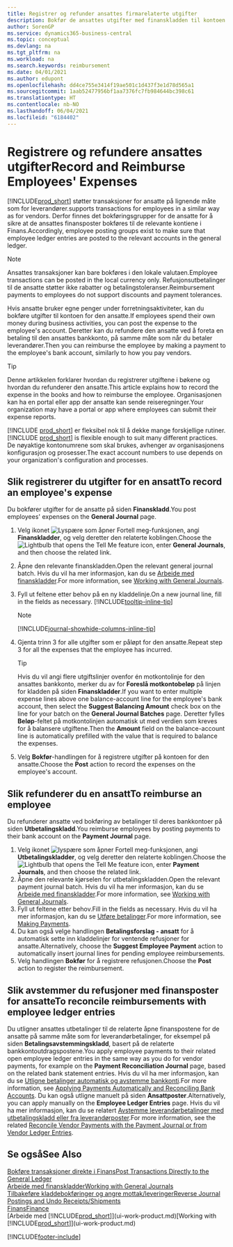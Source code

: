 ```yaml
---
title: Registrer og refunder ansattes firmarelaterte utgifter
description: Bokfør de ansattes utgifter med finanskladden til kontoen for den ansatte, og bokfør senere en betaling til den ansattes bankkonto for å refundere for den firmarelaterte utgiften.
author: SorenGP
ms.service: dynamics365-business-central
ms.topic: conceptual
ms.devlang: na
ms.tgt_pltfrm: na
ms.workload: na
ms.search.keywords: reimbursement
ms.date: 04/01/2021
ms.author: edupont
ms.openlocfilehash: dd4ce755e3414f19ae501c1d437f3e1d78d565a1
ms.sourcegitcommit: 1aab52477956bf1aa7376fc7fb984644bc398c61
ms.translationtype: HT
ms.contentlocale: nb-NO
ms.lasthandoff: 06/04/2021
ms.locfileid: "6184402"
---
```

# <a name="record-and-reimburse-employees-expenses"></a><span data-ttu-id="0c782-103">Registrere og refundere ansattes utgifter</span><span class="sxs-lookup"><span data-stu-id="0c782-103">Record and Reimburse Employees' Expenses</span></span>

[!INCLUDE[prod_short](includes/prod_short.md)] <span data-ttu-id="0c782-104">støtter transaksjoner for ansatte på lignende måte som for leverandører.</span><span class="sxs-lookup"><span data-stu-id="0c782-104">supports transactions for employees in a similar way as for vendors.</span></span> <span data-ttu-id="0c782-105">Derfor finnes det bokføringsgrupper for de ansatte for å sikre at de ansattes finansposter bokføres til de relevante kontiene i Finans.</span><span class="sxs-lookup"><span data-stu-id="0c782-105">Accordingly, employee posting groups exist to make sure that employee ledger entries are posted to the relevant accounts in the general ledger.</span></span>

> [!NOTE]  
> <span data-ttu-id="0c782-106">Ansattes transaksjoner kan bare bokføres i den lokale valutaen.</span><span class="sxs-lookup"><span data-stu-id="0c782-106">Employee transactions can be posted in the local currency only.</span></span> <span data-ttu-id="0c782-107">Refusjonsutbetalinger til de ansatte støtter ikke rabatter og betalingstoleranser.</span><span class="sxs-lookup"><span data-stu-id="0c782-107">Reimbursement payments to employees do not support discounts and payment tolerances.</span></span>

<span data-ttu-id="0c782-108">Hvis ansatte bruker egne penger under forretningsaktiviteter, kan du bokføre utgifter til kontoen for den ansatte.</span><span class="sxs-lookup"><span data-stu-id="0c782-108">If employees spend their own money during business activities, you can post the expense to the employee's account.</span></span> <span data-ttu-id="0c782-109">Deretter kan du refundere den ansatte ved å foreta en betaling til den ansattes bankkonto, på samme måte som når du betaler leverandører.</span><span class="sxs-lookup"><span data-stu-id="0c782-109">Then you can reimburse the employee by making a payment to the employee's bank account, similarly to how you pay vendors.</span></span>  

> [!TIP]
> <span data-ttu-id="0c782-110">Denne artikkelen forklarer hvordan du registrerer utgiftene i bøkene og hvordan du refunderer den ansatte.</span><span class="sxs-lookup"><span data-stu-id="0c782-110">This article explains how to record the expense in the books and how to reimburse the employee.</span></span> <span data-ttu-id="0c782-111">Organisasjonen kan ha en portal eller app der ansatte kan sende reiseregninger.</span><span class="sxs-lookup"><span data-stu-id="0c782-111">Your organization may have a portal or app where employees can submit their expense reports.</span></span>

<span data-ttu-id="0c782-112">[!INCLUDE [prod_short](includes/prod_short.md)] er fleksibel nok til å dekke mange forskjellige rutiner.</span><span class="sxs-lookup"><span data-stu-id="0c782-112">[!INCLUDE [prod_short](includes/prod_short.md)] is flexible enough to suit many different practices.</span></span> <span data-ttu-id="0c782-113">De nøyaktige kontonumrene som skal brukes, avhenger av organisasjonens konfigurasjon og prosesser.</span><span class="sxs-lookup"><span data-stu-id="0c782-113">The exact account numbers to use depends on your organization's configuration and processes.</span></span>  

## <a name="to-record-an-employees-expense"></a><span data-ttu-id="0c782-114">Slik registrerer du utgifter for en ansatt</span><span class="sxs-lookup"><span data-stu-id="0c782-114">To record an employee's expense</span></span>

<span data-ttu-id="0c782-115">Du bokfører utgifter for de ansatte på siden **Finanskladd**.</span><span class="sxs-lookup"><span data-stu-id="0c782-115">You post employees' expenses on the **General Journal** page.</span></span>

1. <span data-ttu-id="0c782-116">Velg ikonet ![Lyspære som åpner Fortell meg-funksjonen](media/ui-search/search_small.png "Fortell hva du vil gjøre"), angi **Finanskladder**, og velg deretter den relaterte koblingen.</span><span class="sxs-lookup"><span data-stu-id="0c782-116">Choose the ![Lightbulb that opens the Tell Me feature](media/ui-search/search_small.png "Tell me what you want to do") icon, enter **General Journals**, and then choose the related link.</span></span>  
2. <span data-ttu-id="0c782-117">Åpne den relevante finanskladden.</span><span class="sxs-lookup"><span data-stu-id="0c782-117">Open the relevant general journal batch.</span></span> <span data-ttu-id="0c782-118">Hvis du vil ha mer informasjon, kan du se [Arbeide med finanskladder](ui-work-general-journals.md).</span><span class="sxs-lookup"><span data-stu-id="0c782-118">For more information, see [Working with General Journals](ui-work-general-journals.md).</span></span>
3. <span data-ttu-id="0c782-119">Fyll ut feltene etter behov på en ny kladdelinje.</span><span class="sxs-lookup"><span data-stu-id="0c782-119">On a new journal line, fill in the fields as necessary.</span></span> [!INCLUDE[tooltip-inline-tip](includes/tooltip-inline-tip_md.md)]  

    > [!NOTE]
    > [!INCLUDE[journal-showhide-columns-inline-tip](includes/journal-showhide-columns-inline-tip.md)]
4. <span data-ttu-id="0c782-120">Gjenta trinn 3 for alle utgifter som er påløpt for den ansatte.</span><span class="sxs-lookup"><span data-stu-id="0c782-120">Repeat step 3 for all the expenses that the employee has incurred.</span></span>

    > [!TIP]  
    > <span data-ttu-id="0c782-121">Hvis du vil angi flere utgiftslinjer ovenfor én motkontolinje for den ansattes bankkonto, merker du av for **Foreslå motkontobeløp** på linjen for kladden på siden **Finanskladder**.</span><span class="sxs-lookup"><span data-stu-id="0c782-121">If you want to enter multiple expense lines above one balance-account line for the employee's bank account, then select the **Suggest Balancing Amount** check box on the line for your batch on the **General Journal Batches** page.</span></span> <span data-ttu-id="0c782-122">Deretter fylles **Beløp**-feltet på motkontolinjen automatisk ut med verdien som kreves for å balansere utgiftene.</span><span class="sxs-lookup"><span data-stu-id="0c782-122">Then the **Amount** field on the balance-account line is automatically prefilled with the value that is required to balance the expenses.</span></span>
5. <span data-ttu-id="0c782-123">Velg **Bokfør**-handlingen for å registrere utgifter på kontoen for den ansatte.</span><span class="sxs-lookup"><span data-stu-id="0c782-123">Choose the **Post** action to record the expenses on the employee's account.</span></span>

## <a name="to-reimburse-an-employee"></a><span data-ttu-id="0c782-124">Slik refunderer du en ansatt</span><span class="sxs-lookup"><span data-stu-id="0c782-124">To reimburse an employee</span></span>

<span data-ttu-id="0c782-125">Du refunderer ansatte ved bokføring av betalinger til deres bankkontoer på siden **Utbetalingskladd**.</span><span class="sxs-lookup"><span data-stu-id="0c782-125">You reimburse employees by posting payments to their bank account on the **Payment Journal** page.</span></span>  

1. <span data-ttu-id="0c782-126">Velg ikonet ![lyspære som åpner Fortell meg-funksjonen](media/ui-search/search_small.png "Fortell hva du vil gjøre"), angi **Utbetalingskladder**, og velg deretter den relaterte koblingen.</span><span class="sxs-lookup"><span data-stu-id="0c782-126">Choose the ![Lightbulb that opens the Tell Me feature](media/ui-search/search_small.png "Tell me what you want to do") icon, enter **Payment Journals**, and then choose the related link.</span></span>
2. <span data-ttu-id="0c782-127">Åpne den relevante kjørselen for utbetalingskladden.</span><span class="sxs-lookup"><span data-stu-id="0c782-127">Open the relevant payment journal batch.</span></span> <span data-ttu-id="0c782-128">Hvis du vil ha mer informasjon, kan du se [Arbeide med finanskladder](ui-work-general-journals.md).</span><span class="sxs-lookup"><span data-stu-id="0c782-128">For more information, see [Working with General Journals](ui-work-general-journals.md).</span></span>
3. <span data-ttu-id="0c782-129">Fyll ut feltene etter behov.</span><span class="sxs-lookup"><span data-stu-id="0c782-129">Fill in the fields as necessary.</span></span> <span data-ttu-id="0c782-130">Hvis du vil ha mer informasjon, kan du se [Utføre betalinger](payables-make-payments.md).</span><span class="sxs-lookup"><span data-stu-id="0c782-130">For more information, see [Making Payments](payables-make-payments.md).</span></span>
4. <span data-ttu-id="0c782-131">Du kan også velge handlingen **Betalingsforslag - ansatt** for å automatisk sette inn kladdelinjer for ventende refusjoner for ansatte.</span><span class="sxs-lookup"><span data-stu-id="0c782-131">Alternatively, choose the **Suggest Employee Payment** action to automatically insert journal lines for pending employee reimbursements.</span></span>
5. <span data-ttu-id="0c782-132">Velg handlingen **Bokfør** for å registrere refusjonen.</span><span class="sxs-lookup"><span data-stu-id="0c782-132">Choose the **Post** action to register the reimbursement.</span></span>  

## <a name="to-reconcile-reimbursements-with-employee-ledger-entries"></a><span data-ttu-id="0c782-133">Slik avstemmer du refusjoner med finansposter for ansatte</span><span class="sxs-lookup"><span data-stu-id="0c782-133">To reconcile reimbursements with employee ledger entries</span></span>

<span data-ttu-id="0c782-134">Du utligner ansattes utbetalinger til de relaterte åpne finanspostene for de ansatte på samme måte som for leverandørbetalinger, for eksempel på siden **Betalingsavstemmingskladd**, basert på de relaterte bankkontoutdragspostene.</span><span class="sxs-lookup"><span data-stu-id="0c782-134">You apply employee payments to their related open employee ledger entries in the same way as you do for vendor payments, for example on the **Payment Reconciliation Journal** page, based on the related bank statement entries.</span></span> <span data-ttu-id="0c782-135">Hvis du vil ha mer informasjon, kan du se [Utligne betalinger automatisk og avstemme bankkonti](receivables-apply-payments-auto-reconcile-bank-accounts.md).</span><span class="sxs-lookup"><span data-stu-id="0c782-135">For more information, see [Applying Payments Automatically and Reconciling Bank Accounts](receivables-apply-payments-auto-reconcile-bank-accounts.md).</span></span> <span data-ttu-id="0c782-136">Du kan også utligne manuelt på siden **Ansattposter**.</span><span class="sxs-lookup"><span data-stu-id="0c782-136">Alternatively, you can apply manually on the **Employee Ledger Entries** page.</span></span> <span data-ttu-id="0c782-137">Hvis du vil ha mer informasjon, kan du se relatert [Avstemme leverandørbetalinger med utbetalingskladd eller fra leverandørposter](payables-how-apply-purchase-transactions-manually.md).</span><span class="sxs-lookup"><span data-stu-id="0c782-137">For more information, see the related [Reconcile Vendor Payments with the Payment Journal or from Vendor Ledger Entries](payables-how-apply-purchase-transactions-manually.md).</span></span>  

## <a name="see-also"></a><span data-ttu-id="0c782-138">Se også</span><span class="sxs-lookup"><span data-stu-id="0c782-138">See Also</span></span>

[<span data-ttu-id="0c782-139">Bokføre transaksjoner direkte i Finans</span><span class="sxs-lookup"><span data-stu-id="0c782-139">Post Transactions Directly to the General Ledger</span></span>](finance-how-post-transactions-directly.md)  
[<span data-ttu-id="0c782-140">Arbeide med finanskladder</span><span class="sxs-lookup"><span data-stu-id="0c782-140">Working with General Journals</span></span>](ui-work-general-journals.md)  
[<span data-ttu-id="0c782-141">Tilbakeføre kladdebokføringer og angre mottak/leveringer</span><span class="sxs-lookup"><span data-stu-id="0c782-141">Reverse Journal Postings and Undo Receipts/Shipments</span></span>](finance-how-reverse-journal-posting.md)  
[<span data-ttu-id="0c782-142">Finans</span><span class="sxs-lookup"><span data-stu-id="0c782-142">Finance</span></span>](finance.md)  
<span data-ttu-id="0c782-143">[Arbeide med [!INCLUDE[prod_short](includes/prod_short.md)]](ui-work-product.md)</span><span class="sxs-lookup"><span data-stu-id="0c782-143">[Working with [!INCLUDE[prod_short](includes/prod_short.md)]](ui-work-product.md)</span></span>  


[!INCLUDE[footer-include](includes/footer-banner.md)]